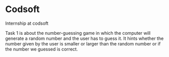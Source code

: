 # Codsoft
Internship at codsoft 



Task 1 is about the number-guessing game in which the computer will generate a random number and the user has to guess it.
It hints whether the number given by the user is smaller or larger than the random number or if the number we guessed is correct.
